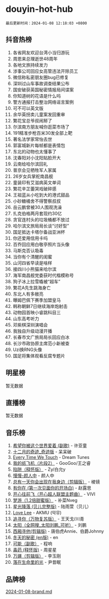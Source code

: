 # douyin-hot-hub

`最后更新时间：2024-01-08 12:18:03 +0800`

## 抖音热榜

1. 各省网友欢迎台湾小当归游玩
1. 周恩来总理逝世48周年
1. 各地文旅持续发力
1. 涉事公司回应女高管违法开除员工
1. 微信称私密朋友圈bug已修复
1. 深圳过山车事故调查结果公布
1. 国安破获英国秘密情报局间谍案
1. 你知道树的花语是什么吗
1. 警方通报打击整治网络谣言案例
1. 可不可以英文版
1. 余华英拐卖儿童案发回重审
1. 繁花宝总爷叔闹掰了
1. 尔滨南方朋友喊你逛菜市场了
1. 191精准步枪百米30发全部上靶
1. 著名法学家常怡去世
1. 郭富城新片每帧都是表情包
1. 东北的动物也太懂事了
1. 沈春阳对小沈阳贴脸开大
1. 云南给哈尔滨回礼
1. 普京会见牺牲军人家属
1. 26岁女兵掌舵南昌舰
1. 童装印有艾滋病英文单词
1. 繁花辛芷蕾哭戏破碎感
1. 王祖蓝从小吃到大的港式甜品
1. 小砂糖橘舍不得警察叔叔
1. 岳云鹏曾被30人围观洗澡
1. 扎克伯格两月套现约30亿
1. 贪官连村头的垃圾桶都不放过
1. 哈尔滨文旅局局长谈“讨好型”
1. 国足抵达卡塔尔备战亚洲杯
1. 你还爱用信用卡吗
1. 百乔回应用白敬亭照片当头像
1. 马斯克否认吸毒
1. 当你有个清醒的闺蜜
1. 山河四省早读是啥样
1. 接四川小熊猫来哈尔滨
1. 海军南昌舰党委获时代楷模称号
1. 狗子冰上拉雪橇被“超车”
1. 繁花A先生跳海身亡
1. 东北人有多敞亮
1. 曝姆巴佩下赛季加盟皇马
1. 韩称朝鲜7日继续海岸炮射击
1. 动物园首映小睿跳科目三
1. 山东高考听力
1. 邓紫棋深圳演唱会
1. 我独自升级动漫开播
1. 长春市文广旅局局长回应白冰
1. 长沙市政协原主席范小新被查
1. Uzi换RNG头像
1. 国足将集体观看反腐专题片

## 明星榜

暂无数据

## 直播榜

暂无数据

## 音乐榜

1. [希望你被这个世界爱着 (副歌)](https://sf86-cdn-tos.douyinstatic.com/obj/tos-cn-ve-2774/oUHCmWQfZlE3QQBKBeD8rCFLpJzPgCpImhsxMt) - 许亚童
1. [十二月的奇迹_奇迹版](https://sf86-cdn-tos.douyinstatic.com/obj/tos-cn-ve-2774/oMslvA9FBzGMGHnyUuoiiUjtIAXfMz6tzwByW8) - 呆呆破
1. [Every Time We Touch](https://sf6-cdn-tos.douyinstatic.com/obj/tos-cn-ve-2774/ogN6lUKQeBBfEVhIOMikG1CcJjugxk1tztZyhP) - Dream Tunes
1. [我的纸飞机（片段2）](https://sf86-cdn-tos.douyinstatic.com/obj/tos-cn-ve-2774/oM2ZrKcg2CD5AeRB2gkeXOFB1IxAGJdZPazYHf) - GooGoo/王之睿
1. [陷阱（释怀版）](https://sf86-cdn-tos.douyinstatic.com/obj/tos-cn-ve-2774/oE8C21LeZrzKLDFfQYgMzx4GAIHageG5IzayY7) - Zy/白允y
1. [慢慢-颜人中](https://sf86-cdn-tos.douyinstatic.com/obj/tos-cn-ve-2774/ocjHNfBXdBxQNC8ZGAeoLMFTUgtBg8bkExunDC) - 颜人中
1. [总有一天你会出现在我身边（剪辑版）](https://sf86-cdn-tos.douyinstatic.com/obj/tos-cn-ve-2774/oMLsHwhWW7CYoAhoWB9EXUQIzNBsfAJxpAoxCU) - 棱镜
1. [有你在 (第一次见面你的开场白)](https://sf6-cdn-tos.douyinstatic.com/obj/tos-cn-ve-2774/oAthrQ3ClJBfI57uBoFEgNDYtNCZ0TSYQQfxQ0) - 赵露思
1. [开心往前飞（开心超人联盟主题曲）](https://sf86-cdn-tos.douyinstatic.com/obj/tos-cn-ve-2774/9d8fb7c82cf1421fb93a9fe925275e0a) - VIVI
1. [梦游（1.2倍甜蜜版）](https://sf3-cdn-tos.douyinstatic.com/obj/tos-cn-ve-2774/o4gyAUm8hwufoEABmwVIiQtHsFuGzAEEWtNMzo) - 补菜Nveg
1. [星光降落 (贝儿完整版)](https://sf6-cdn-tos.douyinstatic.com/obj/tos-cn-ve-2774/okwB9hAwyAtsFFkFBzAX1hOOfQuIoMNs0W2Mwr) - 陆雨萱（贝儿）
1. [Love Lee](https://sf86-cdn-tos.douyinstatic.com/obj/tos-cn-ve-2774/o05GbkJGbCBTdDnMtB0fwOYgkeZp23vrWQDQBS) - AKMU (악뮤)
1. [追寻你（万物复苏版）](https://sf86-cdn-tos.douyinstatic.com/obj/tos-cn-ve-2774/oYeAZJsbjIDit9APmBg8u6uDUQnHmoCf3gbo74) - 王天戈/川青
1. [太阳（全网搜_太阳刘鹏_可听）](https://sf3-cdn-tos.douyinstatic.com/obj/tos-cn-ve-2774/ogWbyIQnlBFImVbeDocRdCIYtBHlbJXgfZMvgz) - 刘鹏
1. [西厢寻他(剪辑版)](https://sf3-cdn-tos.douyinstatic.com/obj/tos-cn-ve-2774/oUsAVfAQKlRNxEv5qxvIB8o5qmIWUcXbzJKJhw) - 唐伯虎Annie、伯爵Johnny
1. [冬天的秘密 (en版)](https://sf86-cdn-tos.douyinstatic.com/obj/tos-cn-ve-2774/okIuMHDdzyf3FjGK4Lphe1vfHcQaPIHAg0Z4CR) - en
1. [可能（副歌）](https://sf86-cdn-tos.douyinstatic.com/obj/tos-cn-ve-2774/cde1731888894259b333569393c2fb51) - 程响
1. [毒药 (释怀版)](https://sf86-cdn-tos.douyinstatic.com/obj/tos-cn-ve-2774/oYILMEAzspdZBIzy4frJNB8ZHPHWAhiwowd4Ad) - 周星星
1. [万疆（剪辑版）](https://sf86-cdn-tos.douyinstatic.com/obj/tos-cn-ve-2774/ooG7oVgFlDTelKCjCsTTobQvbdtj1BBQXnfZd8) - 李玉刚
1. [落在生命里的光](https://sf86-cdn-tos.douyinstatic.com/obj/tos-cn-ve-2774/d9ffa8c090124ea58bb10df9b510c01d) - 尹昔眠

## 品牌榜

[2024-01-08-brand.md](2024-01-08-brand.md)
